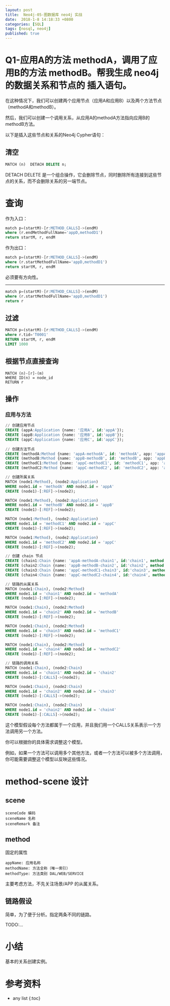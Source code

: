 ```yaml
---
layout: post
title:  Neo4j-05-图数据库 neo4j 实战
date:  2018-1-8 14:18:33 +0800
categories: [SQL]
tags: [nosql, neo4j]
published: true
---
```



# Q1-应用A的方法 methodA，调用了应用B的方法 methodB。帮我生成 neo4j 的数据关系和节点的 插入语句。

在这种情况下，我们可以创建两个应用节点（应用A和应用B）以及两个方法节点（methodA和methodB）。

然后，我们可以创建一个调用关系，从应用A的methodA方法指向应用B的methodB方法。

以下是插入这些节点和关系的Neo4j Cypher语句：

## 清空

```sql
MATCH (n)  DETACH DELETE n;
```

DETACH DELETE 是一个组合操作，它会删除节点，同时删除所有连接到这些节点的关系，而不会删除关系的另一端节点。

# 查询

作为入口：

```sql
match p=(startM)-[r:METHOD_CALLS]->(endM) 
where (r.endMethodFullName='appD,methodD1') 
return startM, r, endM
```

作为出口：

```sql
match p=(startM)-[r:METHOD_CALLS]->(endM) 
where (r.startMethodFullName='appD,methodD1') 
return startM, r, endM
```

必须要有方向性。


------------------ 

```sql
match p=(startM)-[r:METHOD_CALLS]->(endM) 
where (r.startMethodFullName='appD,methodD1') 
return r
```

## 过滤

```sql
MATCH p=(startM)-[r:METHOD_CALLS]->(endM) 
where r.tid='T0001'
RETURN startM, r, endM 
LIMIT 1000
```

## 根据节点直接查询

```
MATCH (n)-[r]-(m)
WHERE ID(n) = node_id
RETURN r
```

## 操作

### 应用与方法

```sql
// 创建应用节点  
CREATE (appA:Application {name: '应用A', id:'appA'});  
CREATE (appB:Application {name: '应用B', id:'appB'});  
CREATE (appC:Application {name: '应用C', id:'appC'});  
  
// 创建方法节点  
CREATE (methodA:Method {name: 'appA-methodA', id: 'methodA', app: 'appA'});  
CREATE (methodB:Method {name: 'appB-methodB', id: 'methodB', app: 'appB'});  
CREATE (methodC1:Method {name: 'appC-methodC1', id: 'methodC1', app: 'appC'});  
CREATE (methodC2:Method {name: 'appC-methodC2', id: 'methodC2', app: 'appC'});  

// 创建所属关系
MATCH (node1:Method), (node2:Application)  
WHERE node1.id = 'methodA' AND node2.id = 'appA'  
CREATE (node1)-[:REF]->(node2);

MATCH (node1:Method), (node2:Application)  
WHERE node1.id = 'methodB' AND node2.id = 'appB'  
CREATE (node1)-[:REF]->(node2);

MATCH (node1:Method), (node2:Application)  
WHERE node1.id = 'methodC1' AND node2.id = 'appC'  
CREATE (node1)-[:REF]->(node2);

MATCH (node1:Method), (node2:Application)  
WHERE node1.id = 'methodC2' AND node2.id = 'appC'  
CREATE (node1)-[:REF]->(node2);

// 创建 chain 节点
CREATE (chain1:Chain {name: 'appA-methodA-chain1', id:'chain1', method: 'methodA'});  
CREATE (chain2:Chain {name: 'appB-methodB-chain2', id:'chain2', method: 'methodB'});  
CREATE (chain3:Chain {name: 'appC-methodC1-chain3', id:'chain3', method: 'methodC1'});  
CREATE (chain4:Chain {name: 'appC-methodC2-chain4', id:'chain4', method: 'methodC2'}); 

// 链路的从属关系
MATCH (node1:Chain), (node2:Method)  
WHERE node1.id = 'chain1' AND node2.id = 'methodA'  
CREATE (node1)-[:REF]->(node2);

MATCH (node1:Chain), (node2:Method)  
WHERE node1.id = 'chain2' AND node2.id = 'methodB'  
CREATE (node1)-[:REF]->(node2);

MATCH (node1:Chain), (node2:Method)  
WHERE node1.id = 'chain3' AND node2.id = 'methodC1'  
CREATE (node1)-[:REF]->(node2);

MATCH (node1:Chain), (node2:Method)  
WHERE node1.id = 'chain4' AND node2.id = 'methodC2'  
CREATE (node1)-[:REF]->(node2);

// 链路的调用关系
MATCH (node1:Chain), (node2:Chain)  
WHERE node1.id = 'chain1' AND node2.id = 'chain2'  
CREATE (node1)-[:CALLS]->(node2);

MATCH (node1:Chain), (node2:Chain)  
WHERE node1.id = 'chain2' AND node2.id = 'chain3'  
CREATE (node1)-[:CALLS]->(node2);

MATCH (node1:Chain), (node2:Chain)  
WHERE node1.id = 'chain2' AND node2.id = 'chain4'  
CREATE (node1)-[:CALLS]->(node2);
```


这个模型假设每个方法都属于一个应用，并且我们用一个CALLS关系表示一个方法调用另一个方法。

你可以根据你的具体需求调整这个模型。

例如，如果一个方法可以调用多个其他方法，或者一个方法可以被多个方法调用，你可能需要调整这个模型以反映这些情况。


# method-scene 设计

## scene

```
sceneCode 编码
sceneName 名称
sceneRemark 备注
```

## method

固定的属性

```
appName: 应用名称
methodName: 方法全称（唯一索引）
methodType: 方法类别 DAL/WEB/SERVICE
```

主要考虑方法，不先关注场景/APP 的从属关系。

## 链路假设

简单，为了便于分析。指定两条不同的链路。


TODO:...


# 小结

基本的关系创建实例。

# 参考资料


* any list
{:toc}

